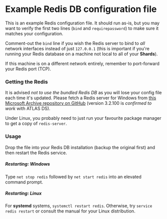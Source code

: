 # Example Redis DB configuration file

This is an example Redis configuration file. It should run as-is, but you may want to verify the first two lines (`bind` and `requirepassword`) to make sure it matches your configuration.

Comment-out the `bind` line if you wish the Redis server to bind to _all_  network interfaces instead of just `127.0.0.1` (this is important if you're running your Redis database on a machine not local to all of your **Shards**).

If this machine is on a different network entirely, remember to port-forward your Redis port (TCP).

### Getting the Redis
It is advised _not to use the bundled Redis DB_  as you will lose your config file each time it's updated. Please fetch a Redis server for Windows from [this Microsoft Archive repository on GitHub](https://github.com/MicrosoftArchive/redis/releases/) (version 3.2.100 is _confirmed to work_  with ATLAS DS).

Under Linux, you probably need to just run your favourite package manager to get a copy of `redis-server`.

### Usage
Drop the file into your Redis DB installation (backup the original first) and then restart the Redis service.

##### Restarting: Windows
Type `net stop redis` followed by `net start redis` into an elevated command prompt.

##### Restarting: Linux
For __systemd__ systems, `systemctl restart redis`. Otherwise, try `service redis restart` or consult the manual for your Linux distribution.